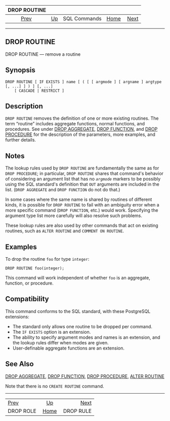 <!--?xml version="1.0" encoding="UTF-8" standalone="no"?-->

|              DROP ROUTINE              |                                        |              |                                                       |                                        |
| :------------------------------------: | :------------------------------------- | :----------: | ----------------------------------------------------: | -------------------------------------: |
| [Prev](sql-droprole.html "DROP ROLE")  | [Up](sql-commands.html "SQL Commands") | SQL Commands | [Home](index.html "PostgreSQL 17devel Documentation") |  [Next](sql-droprule.html "DROP RULE") |

***

## DROP ROUTINE

DROP ROUTINE — remove a routine

## Synopsis

    DROP ROUTINE [ IF EXISTS ] name [ ( [ [ argmode ] [ argname ] argtype [, ...] ] ) ] [, ...]
        [ CASCADE | RESTRICT ]

## Description

`DROP ROUTINE` removes the definition of one or more existing routines. The term “routine” includes aggregate functions, normal functions, and procedures. See under [DROP AGGREGATE](sql-dropaggregate.html "DROP AGGREGATE"), [DROP FUNCTION](sql-dropfunction.html "DROP FUNCTION"), and [DROP PROCEDURE](sql-dropprocedure.html "DROP PROCEDURE") for the description of the parameters, more examples, and further details.

## Notes

The lookup rules used by `DROP ROUTINE` are fundamentally the same as for `DROP PROCEDURE`; in particular, `DROP ROUTINE` shares that command's behavior of considering an argument list that has no *`argmode`* markers to be possibly using the SQL standard's definition that `OUT` arguments are included in the list. (`DROP AGGREGATE` and `DROP FUNCTION` do not do that.)

In some cases where the same name is shared by routines of different kinds, it is possible for `DROP ROUTINE` to fail with an ambiguity error when a more specific command (`DROP FUNCTION`, etc.) would work. Specifying the argument type list more carefully will also resolve such problems.

These lookup rules are also used by other commands that act on existing routines, such as `ALTER ROUTINE` and `COMMENT ON ROUTINE`.

## Examples

To drop the routine `foo` for type `integer`:

    DROP ROUTINE foo(integer);

This command will work independent of whether `foo` is an aggregate, function, or procedure.

## Compatibility

This command conforms to the SQL standard, with these PostgreSQL extensions:

* The standard only allows one routine to be dropped per command.
* The `IF EXISTS` option is an extension.
* The ability to specify argument modes and names is an extension, and the lookup rules differ when modes are given.
* User-definable aggregate functions are an extension.

## See Also

[DROP AGGREGATE](sql-dropaggregate.html "DROP AGGREGATE"), [DROP FUNCTION](sql-dropfunction.html "DROP FUNCTION"), [DROP PROCEDURE](sql-dropprocedure.html "DROP PROCEDURE"), [ALTER ROUTINE](sql-alterroutine.html "ALTER ROUTINE")

Note that there is no `CREATE ROUTINE` command.

***

|                                        |                                                       |                                        |
| :------------------------------------- | :---------------------------------------------------: | -------------------------------------: |
| [Prev](sql-droprole.html "DROP ROLE")  |         [Up](sql-commands.html "SQL Commands")        |  [Next](sql-droprule.html "DROP RULE") |
| DROP ROLE                              | [Home](index.html "PostgreSQL 17devel Documentation") |                              DROP RULE |
